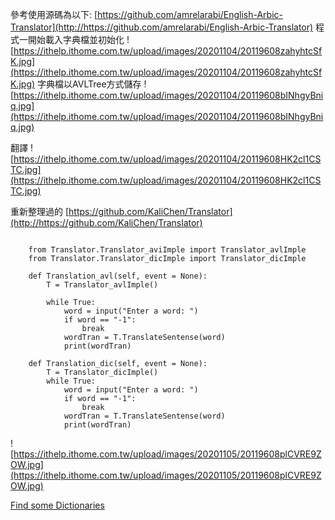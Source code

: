 參考使用源碼為以下:
[https://github.com/amrelarabi/English-Arbic-Translator](http://https://github.com/amrelarabi/English-Arbic-Translator)
程式一開始載入字典檔並初始化
![https://ithelp.ithome.com.tw/upload/images/20201104/20119608zahyhtcSfK.jpg](https://ithelp.ithome.com.tw/upload/images/20201104/20119608zahyhtcSfK.jpg)
字典檔以AVLTree方式儲存
![https://ithelp.ithome.com.tw/upload/images/20201104/20119608bINhgyBniq.jpg](https://ithelp.ithome.com.tw/upload/images/20201104/20119608bINhgyBniq.jpg)

翻譯
![https://ithelp.ithome.com.tw/upload/images/20201104/20119608HK2cl1CSTC.jpg](https://ithelp.ithome.com.tw/upload/images/20201104/20119608HK2cl1CSTC.jpg)

重新整理過的
[https://github.com/KaliChen/Translator](http://https://github.com/KaliChen/Translator)

```

    from Translator.Translator_aviImple import Translator_avlImple
    from Translator.Translator_dicImple import Translator_dicImple

    def Translation_avl(self, event = None):
        T = Translator_avlImple()

        while True:
            word = input("Enter a word: ")
            if word == "-1":
                break
            wordTran = T.TranslateSentense(word)
            print(wordTran)

    def Translation_dic(self, event = None):
        T = Translator_dicImple()
        while True:
            word = input("Enter a word: ")
            if word == "-1":
                break
            wordTran = T.TranslateSentense(word)
            print(wordTran)  
```
![https://ithelp.ithome.com.tw/upload/images/20201105/20119608plCVRE9ZOW.jpg](https://ithelp.ithome.com.tw/upload/images/20201105/20119608plCVRE9ZOW.jpg)

[Find some Dictionaries](https://github.com/a3f/arabic-wordlists)

